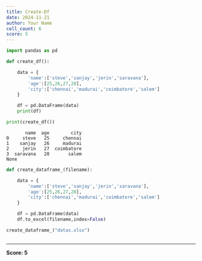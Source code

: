 ```yaml
---
title: Create-Df
date: 2024-11-21
author: Your Name
cell_count: 6
score: 5
---
```


```python
import pandas as pd
```


```python
def create_df():

    data = {
        'name':['steve','sanjay','jerin','saravana'],
        'age':[25,26,27,28],
        'city':['chennai','madurai','coimbatore','salem']
    }

    df = pd.DataFrame(data)
    print(df)
```


```python
print(create_df())
```

           name  age        city
    0     steve   25     chennai
    1    sanjay   26     madurai
    2     jerin   27  coimbatore
    3  saravana   28       salem
    None



```python
def create_dataframe_(filename):

    data = {
        'name':['steve','sanjay','jerin','saravana'],
        'age':[25,26,27,28],
        'city':['chennai','madurai','coimbatore','salem']
    }

    df = pd.DataFrame(data)
    df.to_excel(filename,index=False)
```


```python
create_dataframe_("datas.xlsx")
```


```python

```


---
**Score: 5**
